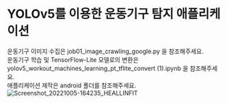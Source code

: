# YOLOv5를 이용한 운동기구 탐지 애플리케이션  
운동기구 이미지 수집은 job01_image_crawling_google.py 을 참조해주세요.  
운동기구 학습 및 TensorFlow-Lite 모델로의 변환은 yolov5_workout_machines_learning_pt_tflite_convert (1).ipynb 을 참조해주세요.  
애플리케이션 제작은 android 폴더를 참조해주세요.
![Screenshot_20221005-164235_HEALLINFIT](https://user-images.githubusercontent.com/54476630/208305356-26cfdb87-73c9-4f8d-8aed-6a78027bcb51.jpg)
